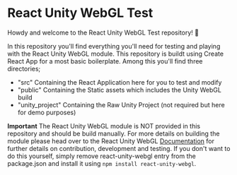 # React Unity WebGL Test

Howdy and welcome to the React Unity WebGL Test repository! 🤠

In this repository you'll find everything you'll need for testing and playing with the React Unity WebGL module. This repository is buildt using Create React App for a most basic boilerplate. Among this you'll find three directories;

- "src" Containing the React Application here for you to test and modify
- "public" Containing the Static assets which includes the Unity WebGL build
- "unity_project" Containing the Raw Unity Project (not required but here for demo purposes)

**Important** The React Unity WebGL module is NOT provided in this repository and should be build manually. For more details on building the module please head over to the React Unity WebGL [Documentation](https://github.com/jeffreylanters/react-unity-webgl#contribution-and-development) for further details on contribution, development and testing. If you don't want to do this yourself, simply remove react-unity-webgl entry from the package.json and install it using `npm install react-unity-webgl`.
